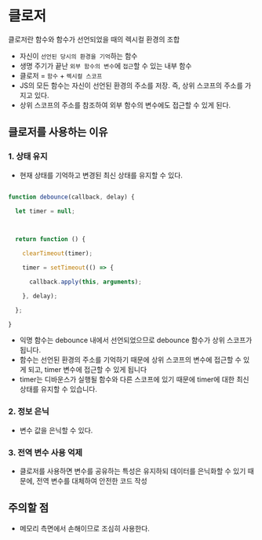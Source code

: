 # 클로저

클로저란 함수와 함수가 선언되었을 때의 렉시컬 환경의 조합

- 자신이 `선언된 당시의 환경을 기억`하는 함수
- 생명 주기가 끝난 `외부 함수의 변수`에 `접근`할 수 있는 내부 함수
- 클로저 = `함수` + `렉시컬 스코프`
- JS의 모든 함수는 자신이 선언된 환경의 주소를 저장. 즉, 상위 스코프의 주소를 가지고 있다.
- 상위 스코프의 주소를 참조하여 외부 함수의 변수에도 접근할 수 있게 된다.
## 클로저를 사용하는 이유
### 1. 상태 유지

- 현재 상태를 기억하고 변경된 최신 상태를 유지할 수 있다.

```js

function debounce(callback, delay) {

  let timer = null;

  

  return function () {

    clearTimeout(timer);

    timer = setTimeout(() => {

      callback.apply(this, arguments);

    }, delay);

  };

}

```

- 익명 함수는 debounce 내에서 선언되었으므로 debounce 함수가 상위 스코프가 됩니다.
- 함수는 선언된 환경의 주소를 기억하기 때문에 상위 스코프의 변수에 접근할 수 있게 되고, timer 변수에 접근할 수 있게 됩니다
- timer는 디바운스가 실행될 함수와 다른 스코프에 있기 때문에 timer에 대한 최신 상태를 유지할 수 있습니다.
### 2. 정보 은닉

- 변수 값을 은닉할 수 있다.
### 3. 전역 변수 사용 억제

- 클로저를 사용하면 변수를 공유하는 특성은 유지하되 데이터를 은닉화할 수 있기 때문에, 전역 변수를 대체하여 안전한 코드 작성

## 주의할 점

- 메모리 측면에서 손해이므로 조심히 사용한다.